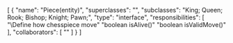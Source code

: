 [
  {
    "name": "Piece(entity)",
    "superclasses": "",
    "subclasses": "King; Queen; Rook; Bishop; Knight; Pawn;",
    "type": "interface",
    "responsibilities": [
      "\\Define how chesspiece move"
      "boolean isAlive()"
      "boolean isValidMove()"
    ],
    "collaborators": [
      ""
    ]
  }
]